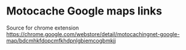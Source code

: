 # Motocache Google maps links

Source for chrome extension <https://chrome.google.com/webstore/detail/motocachingnet-google-map/bdcmhkfdopcmfkhdpnlgbiemcogbmkjj>

